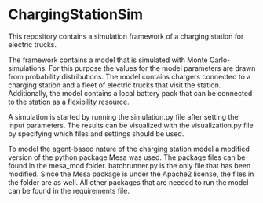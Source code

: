 # ChargingStationSim

This repository contains a simulation framework of a charging station 
for electric trucks. 

The framework contains a model that is simulated 
with Monte Carlo-simulations. For this purpose the values for the model
parameters are drawn from probability distributions. The model 
contains chargers connected to a charging station and a fleet of 
electric trucks that visit the station. Additionally, the model contains
a local battery pack that can be connected to the station as a flexibility 
resource.

A simulation is started by running the simulation.py file after setting the
input parameters. The results can be visualized with the 
visualization.py file by specifying which files and settings should be
used.

To model the agent-based nature of the charging station model a 
modified version of the python package Mesa was used. The package files
can be found in the mesa_mod folder. batchrunner.py 
is the only file that has been modified. Since the Mesa package is under
the Apache2 license, the files in the folder are as well. All other packages
that are needed to run the model can be found in the requirements file.